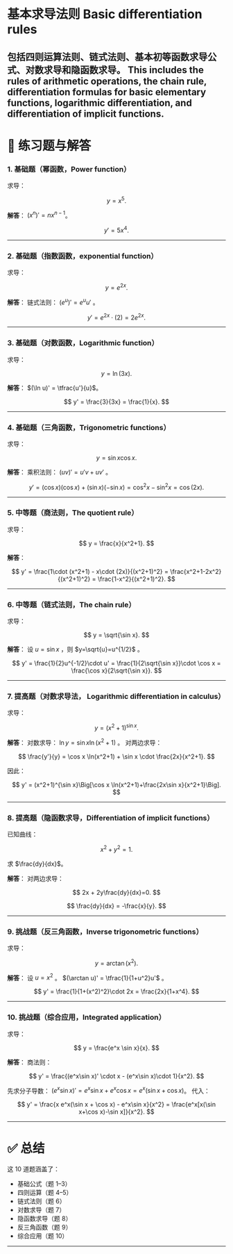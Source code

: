 # **基本求导法则** Basic differentiation rules
包括四则运算法则、链式法则、基本初等函数求导公式、对数求导和隐函数求导。
This includes the rules of arithmetic operations, the chain rule, differentiation formulas for basic elementary functions, logarithmic differentiation, and differentiation of implicit functions.
---

# 📘 练习题与解答

### 1. 基础题（幂函数，Power function）

求导：

$$
y = x^5.
$$

**解答**：
$(x^n)' = nx^{n-1}$。

$$
y' = 5x^4.
$$

---

### 2. 基础题（指数函数，exponential function）

求导：

$$
y = e^{2x}.
$$

**解答**：
链式法则： $(e^{u})' = e^u u'$ 。

$$
y' = e^{2x}\cdot (2) = 2e^{2x}.
$$

---

### 3. 基础题（对数函数，Logarithmic function）

求导：

$$
y = \ln(3x).
$$

**解答**：
$(\ln u)' = \tfrac{u'}{u}$。

$$
y' = \frac{3}{3x} = \frac{1}{x}.
$$

---

### 4. 基础题（三角函数，Trigonometric functions）

求导：

$$
y = \sin x \cos x.
$$

**解答**：
乘积法则： $(uv)' = u'v+uv'$ 。

$$
y' = (\cos x)(\cos x) + (\sin x)(-\sin x) = \cos^2 x - \sin^2 x = \cos(2x).
$$

---

### 5. 中等题（商法则，The quotient rule）

求导：

$$
y = \frac{x}{x^2+1}.
$$

**解答**：

$$
y' = \frac{1\cdot (x^2+1) - x\cdot (2x)}{(x^2+1)^2}
= \frac{x^2+1-2x^2}{(x^2+1)^2}
= \frac{1-x^2}{(x^2+1)^2}.
$$

---

### 6. 中等题（链式法则，The chain rule）

求导：

$$
y = \sqrt{\sin x}.
$$

**解答**：
设 $u=\sin x$ ，则 $y=\sqrt{u}=u^{1/2}$ 。

$$
y' = \frac{1}{2}u^{-1/2}\cdot u' = \frac{1}{2\sqrt{\sin x}}\cdot \cos x = \frac{\cos x}{2\sqrt{\sin x}}.
$$

---

### 7. 提高题（对数求导法， Logarithmic differentiation in calculus）

求导：

$$
y = (x^2+1)^{\sin x}.
$$

**解答**：
对数求导： $\ln y = \sin x \ln(x^2+1)$ 。
对两边求导：

$$
\frac{y'}{y} = \cos x \ln(x^2+1) + \sin x \cdot \frac{2x}{x^2+1}.
$$

因此：

$$
y' = (x^2+1)^{\sin x}\Big[\cos x \ln(x^2+1)+\frac{2x\sin x}{x^2+1}\Big].
$$

---

### 8. 提高题（隐函数求导，Differentiation of implicit functions）

已知曲线：

$$
x^2 + y^2 = 1.
$$

求 $\frac{dy}{dx}$。

**解答**：
对两边求导：

$$
2x + 2y\frac{dy}{dx}=0.
$$

$$
\frac{dy}{dx} = -\frac{x}{y}.
$$

---

### 9. 挑战题（反三角函数，Inverse trigonometric functions）

求导：

$$
y = \arctan(x^2).
$$

**解答**：
设 $u=x^2$ 。 $(\arctan u)' = \tfrac{1}{1+u^2}u'$ 。

$$
y' = \frac{1}{1+(x^2)^2}\cdot 2x = \frac{2x}{1+x^4}.
$$

---

### 10. 挑战题（综合应用，Integrated application）

求导：

$$
y = \frac{e^x \sin x}{x}.
$$

**解答**：
商法则：

$$
y' = \frac{(e^x\sin x)' \cdot x - (e^x\sin x)\cdot 1}{x^2}.
$$

先求分子导数：
$(e^x\sin x)'=e^x\sin x + e^x\cos x = e^x(\sin x + \cos x)$。
代入：

$$
y' = \frac{x e^x(\sin x + \cos x) - e^x\sin x}{x^2}
= \frac{e^x[x(\sin x+\cos x)-\sin x]}{x^2}.
$$

---

# ✅ 总结

这 10 道题涵盖了：

* 基础公式（题 1–3）
* 四则运算（题 4–5）
* 链式法则（题 6）
* 对数求导（题 7）
* 隐函数求导（题 8）
* 反三角函数（题 9）
* 综合应用（题 10）

---



